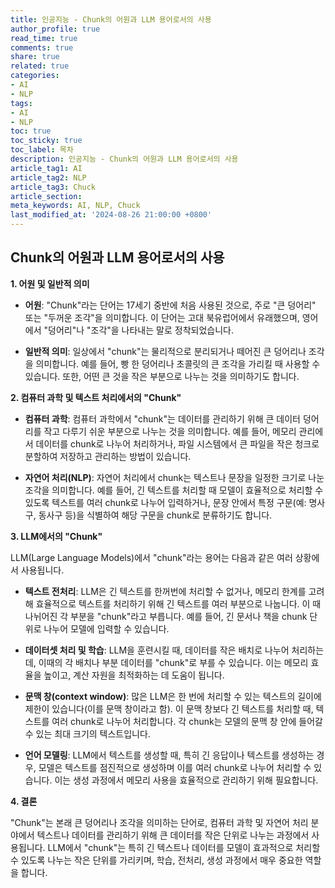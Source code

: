 ```yaml
---
title: 인공지능 - Chunk의 어원과 LLM 용어로서의 사용
author_profile: true
read_time: true
comments: true
share: true
related: true
categories:
- AI
- NLP
tags:
- AI
- NLP
toc: true
toc_sticky: true
toc_label: 목차
description: 인공지능 - Chunk의 어원과 LLM 용어로서의 사용
article_tag1: AI
article_tag2: NLP
article_tag3: Chuck
article_section: 
meta_keywords: AI, NLP, Chuck
last_modified_at: '2024-08-26 21:00:00 +0800'
---
```


## Chunk의 어원과 LLM 용어로서의 사용

**1. 어원 및 일반적 의미**

- **어원**: "Chunk"라는 단어는 17세기 중반에 처음 사용된 것으로, 주로 "큰 덩어리" 또는 "두꺼운 조각"을 의미합니다. 이 단어는 고대 북유럽어에서 유래했으며, 영어에서 "덩어리"나 "조각"을 나타내는 말로 정착되었습니다.

- **일반적 의미**: 일상에서 "chunk"는 물리적으로 분리되거나 떼어진 큰 덩어리나 조각을 의미합니다. 예를 들어, 빵 한 덩어리나 초콜릿의 큰 조각을 가리킬 때 사용할 수 있습니다. 또한, 어떤 큰 것을 작은 부분으로 나누는 것을 의미하기도 합니다.

**2. 컴퓨터 과학 및 텍스트 처리에서의 "Chunk"**

- **컴퓨터 과학**: 컴퓨터 과학에서 "chunk"는 데이터를 관리하기 위해 큰 데이터 덩어리를 작고 다루기 쉬운 부분으로 나누는 것을 의미합니다. 예를 들어, 메모리 관리에서 데이터를 chunk로 나누어 처리하거나, 파일 시스템에서 큰 파일을 작은 청크로 분할하여 저장하고 관리하는 방법이 있습니다.

- **자연어 처리(NLP)**: 자연어 처리에서 chunk는 텍스트나 문장을 일정한 크기로 나눈 조각을 의미합니다. 예를 들어, 긴 텍스트를 처리할 때 모델이 효율적으로 처리할 수 있도록 텍스트를 여러 chunk로 나누어 입력하거나, 문장 안에서 특정 구문(예: 명사구, 동사구 등)을 식별하여 해당 구문을 chunk로 분류하기도 합니다.

**3. LLM에서의 "Chunk"**

LLM(Large Language Models)에서 "chunk"라는 용어는 다음과 같은 여러 상황에서 사용됩니다.

- **텍스트 전처리**: LLM은 긴 텍스트를 한꺼번에 처리할 수 없거나, 메모리 한계를 고려해 효율적으로 텍스트를 처리하기 위해 긴 텍스트를 여러 부분으로 나눕니다. 이 때 나뉘어진 각 부분을 "chunk"라고 부릅니다. 예를 들어, 긴 문서나 책을 chunk 단위로 나누어 모델에 입력할 수 있습니다.

- **데이터셋 처리 및 학습**: LLM을 훈련시킬 때, 데이터를 작은 배치로 나누어 처리하는데, 이때의 각 배치나 부분 데이터를 "chunk"로 부를 수 있습니다. 이는 메모리 효율을 높이고, 계산 자원을 최적화하는 데 도움이 됩니다.

- **문맥 창(context window)**: 많은 LLM은 한 번에 처리할 수 있는 텍스트의 길이에 제한이 있습니다(이를 문맥 창이라고 함). 이 문맥 창보다 긴 텍스트를 처리할 때, 텍스트를 여러 chunk로 나누어 처리합니다. 각 chunk는 모델의 문맥 창 안에 들어갈 수 있는 최대 크기의 텍스트입니다.

- **언어 모델링**: LLM에서 텍스트를 생성할 때, 특히 긴 응답이나 텍스트를 생성하는 경우, 모델은 텍스트를 점진적으로 생성하며 이를 여러 chunk로 나누어 처리할 수 있습니다. 이는 생성 과정에서 메모리 사용을 효율적으로 관리하기 위해 필요합니다.

**4. 결론**

"Chunk"는 본래 큰 덩어리나 조각을 의미하는 단어로, 컴퓨터 과학 및 자연어 처리 분야에서 텍스트나 데이터를 관리하기 위해 큰 데이터를 작은 단위로 나누는 과정에서 사용됩니다. LLM에서 "chunk"는 특히 긴 텍스트나 데이터를 모델이 효과적으로 처리할 수 있도록 나누는 작은 단위를 가리키며, 학습, 전처리, 생성 과정에서 매우 중요한 역할을 합니다.